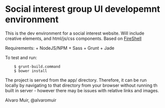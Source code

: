 # Social interest group UI developemnt environment

This is the dev environment for a social interest website. Will include creative elements, and html/js/css components.
Based on [FireShell](http://getfireshell.com/)

Requirements:
	+ NodeJS/NPM
	+ Sass
	+ Grunt
	+ Jade

To test and run:

```
	$ grunt-build.command
	$ bower install
```

The project is served from the app/ directory. Therefore, it can be run locally by navigating to that directory from your browser without running th built in server - however there may be issues with relative links and images.


Alvaro Muir, @alvaromuir
